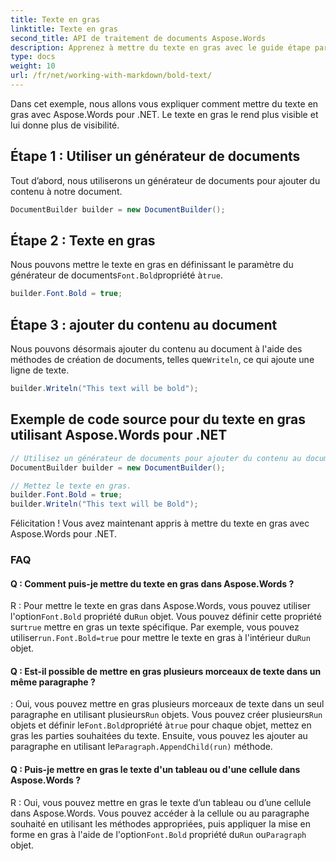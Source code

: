 ```yaml
---
title: Texte en gras
linktitle: Texte en gras
second_title: API de traitement de documents Aspose.Words
description: Apprenez à mettre du texte en gras avec le guide étape par étape d'Aspose.Words for .NET.
type: docs
weight: 10
url: /fr/net/working-with-markdown/bold-text/
---
```


Dans cet exemple, nous allons vous expliquer comment mettre du texte en gras avec Aspose.Words pour .NET. Le texte en gras le rend plus visible et lui donne plus de visibilité.

## Étape 1 : Utiliser un générateur de documents

Tout d’abord, nous utiliserons un générateur de documents pour ajouter du contenu à notre document.

```csharp
DocumentBuilder builder = new DocumentBuilder();
```

## Étape 2 : Texte en gras

 Nous pouvons mettre le texte en gras en définissant le paramètre du générateur de documents`Font.Bold`propriété à`true`.

```csharp
builder.Font.Bold = true;
```

## Étape 3 : ajouter du contenu au document

 Nous pouvons désormais ajouter du contenu au document à l'aide des méthodes de création de documents, telles que`Writeln`, ce qui ajoute une ligne de texte.

```csharp
builder.Writeln("This text will be bold");
```

## Exemple de code source pour du texte en gras utilisant Aspose.Words pour .NET


```csharp
// Utilisez un générateur de documents pour ajouter du contenu au document.
DocumentBuilder builder = new DocumentBuilder();

// Mettez le texte en gras.
builder.Font.Bold = true;
builder.Writeln("This text will be Bold");  
```

Félicitation ! Vous avez maintenant appris à mettre du texte en gras avec Aspose.Words pour .NET.


### FAQ

#### Q : Comment puis-je mettre du texte en gras dans Aspose.Words ?

 R : Pour mettre le texte en gras dans Aspose.Words, vous pouvez utiliser l'option`Font.Bold` propriété du`Run` objet. Vous pouvez définir cette propriété sur`true` mettre en gras un texte spécifique. Par exemple, vous pouvez utiliser`run.Font.Bold=true` pour mettre le texte en gras à l'intérieur du`Run` objet.

#### Q : Est-il possible de mettre en gras plusieurs morceaux de texte dans un même paragraphe ?

 : Oui, vous pouvez mettre en gras plusieurs morceaux de texte dans un seul paragraphe en utilisant plusieurs`Run` objets. Vous pouvez créer plusieurs`Run` objets et définir le`Font.Bold`propriété à`true` pour chaque objet, mettez en gras les parties souhaitées du texte. Ensuite, vous pouvez les ajouter au paragraphe en utilisant le`Paragraph.AppendChild(run)` méthode.

#### Q : Puis-je mettre en gras le texte d'un tableau ou d'une cellule dans Aspose.Words ?

 R : Oui, vous pouvez mettre en gras le texte d’un tableau ou d’une cellule dans Aspose.Words. Vous pouvez accéder à la cellule ou au paragraphe souhaité en utilisant les méthodes appropriées, puis appliquer la mise en forme en gras à l'aide de l'option`Font.Bold` propriété du`Run` ou`Paragraph` objet.